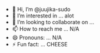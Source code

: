 - 👋 Hi, I’m @juujika-sudo
- 👀 I’m interested in ... alot
- 💞️ I’m looking to collaborate on ...
- 📫 How to reach me ... N/A
- 😄 Pronouns: ... N/A
- ⚡ Fun fact: ... CHEESE

<!---
juujika-sudo/juujika-sudo is a ✨ special ✨ repository because its `README.md` (this file) appears on your GitHub profile.
You can click the Preview link to take a look at your changes.
--->
